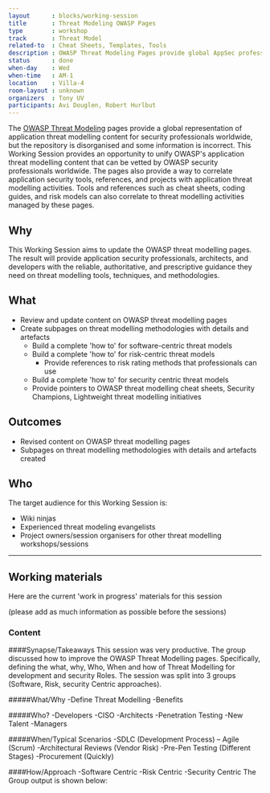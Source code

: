 ```yaml
---
layout      : blocks/working-session
title       : Threat Modeling OWASP Pages
type        : workshop
track       : Threat Model
related-to  : Cheat Sheets, Templates, Tools
description : OWASP Threat Modeling Pages provide global AppSec professionals and companies worldwide with a central reference point to OWASP project, tools, and references that are related to Application Threat Modeling. These pages will provide as a gateway for threat modelers to leverage OWASP threat modeling content as well as other OWASP content and tools that support application threat modeling objectives.
status      : done
when-day    : Wed
when-time   : AM-1
location    : Villa-4
room-layout : unknown
organizers  : Tony UV
participants: Avi Douglen, Robert Hurlbut
---
```


The [OWASP Threat Modeling](https://www.owasp.org/index.php/Application_Threat_Modeling) pages provide a global representation of application threat modelling content for security professionals worldwide, but the repository is disorganised and some information is incorrect.  This Working Session provides an opportunity to unify OWASP's application threat modelling content that can be vetted by OWASP security professionals worldwide. The pages also provide a way to correlate application security tools, references, and projects with application threat modelling activities.  Tools and references such as cheat sheets, coding guides, and risk models can also correlate to threat modelling activities managed by these pages.  

## Why

This Working Session aims to update the OWASP threat modelling pages. The result will provide application security professionals, architects, and developers with the reliable, authoritative, and prescriptive guidance they need on threat modelling tools, techniques, and methodologies.

## What

- Review and update content on OWASP threat modelling pages
- Create subpages on threat modelling methodologies with details and artefacts
  - Build a complete 'how to' for software-centric threat models
  - Build a complete 'how to' for risk-centric threat models
    - Provide references to risk rating methods that professionals can use
  - Build a complete 'how to' for security centric threat models
  - Provide pointers to OWASP threat modelling cheat sheets, Security Champions, Lightweight threat modelling initiatives 
  
## Outcomes

- Revised content on OWASP threat modelling pages
- Subpages on threat modelling methodologies with details and artefacts created
  
## Who

The target audience for this Working Session is:

 - Wiki ninjas
 - Experienced threat modeling evangelists
 - Project owners/session organisers for other threat modelling workshops/sessions
 
 --- 

## Working materials

Here are the current 'work in progress' materials for this session 

(please add as much information as possible before the sessions)

### Content

####Synapse/Takeaways
This session was very productive. The group discussed how to improve the OWASP Threat Modelling pages. Specifically, defining the what, why, Who, When and how of Threat Modelling for development and security Roles. The session was split into 3 groups (Software, Risk, security Centric approaches).

#####What/Why
-Define Threat Modelling
-Benefits 

#####Who?
-Developers
-CISO
-Architects
-Penetration Testing 
-New Talent
-Managers

#####When/Typical Scenarios
-SDLC (Development Process) – Agile (Scrum)
-Architectural Reviews (Vendor Risk)
-Pre-Pen Testing (Different Stages)
-Procurement (Quickly)

####How/Approach
-Software Centric
-Risk Centric
-Security Centric 
The Group output is shown below:
